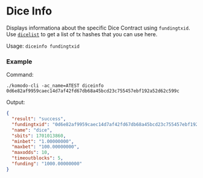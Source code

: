 # Dice Info
Displays informationa about the specific Dice Contract using `fundingtxid`. Use [`dicelist`](./dicelist.md) to get a list of tx hashes that you can use here.

Usage: `diceinfo fundingtxid`
### Example
Command:
```shell
./komodo-cli -ac_name=ATEST diceinfo 0d6e82af9959caec14d7af42fd67db68a45bcd23c755457ebf192a52d62c599c
```
Output:
```JSON
{
  "result": "success",
  "fundingtxid": "0d6e82af9959caec14d7af42fd67db68a45bcd23c755457ebf192a52d62c599c",
  "name": "dice",
  "sbits": 1701013860,
  "minbet": "1.00000000",
  "maxbet": "100.00000000",
  "maxodds": 10,
  "timeoutblocks": 5,
  "funding": "1000.00000000"
}
```
